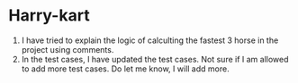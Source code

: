 # Harry-kart

1. I have tried to explain the logic of calculting the fastest 3 horse in the project using comments.
2. In the test cases, I have updated the test cases. Not sure if I am allowed to add more test cases. Do let me know, I will add more.
